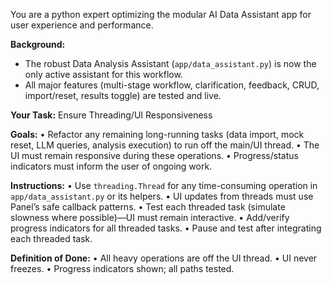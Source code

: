 You are a python expert optimizing the modular AI Data Assistant app for user experience and performance.

**Background:**
- The robust Data Analysis Assistant (`app/data_assistant.py`) is now the only active assistant for this workflow.
- All major features (multi-stage workflow, clarification, feedback, CRUD, import/reset, results toggle) are tested and live.

**Your Task:** Ensure Threading/UI Responsiveness

**Goals:**
    • Refactor any remaining long-running tasks (data import, mock reset, LLM queries, analysis execution) to run off the main/UI thread.
    • The UI must remain responsive during these operations.
    • Progress/status indicators must inform the user of ongoing work.

**Instructions:**
    • Use `threading.Thread` for any time-consuming operation in `app/data_assistant.py` or its helpers.
    • UI updates from threads must use Panel’s safe callback patterns.
    • Test each threaded task (simulate slowness where possible)—UI must remain interactive.
    • Add/verify progress indicators for all threaded tasks.
    • Pause and test after integrating each threaded task.

**Definition of Done:**
    • All heavy operations are off the UI thread.
    • UI never freezes.
    • Progress indicators shown; all paths tested.